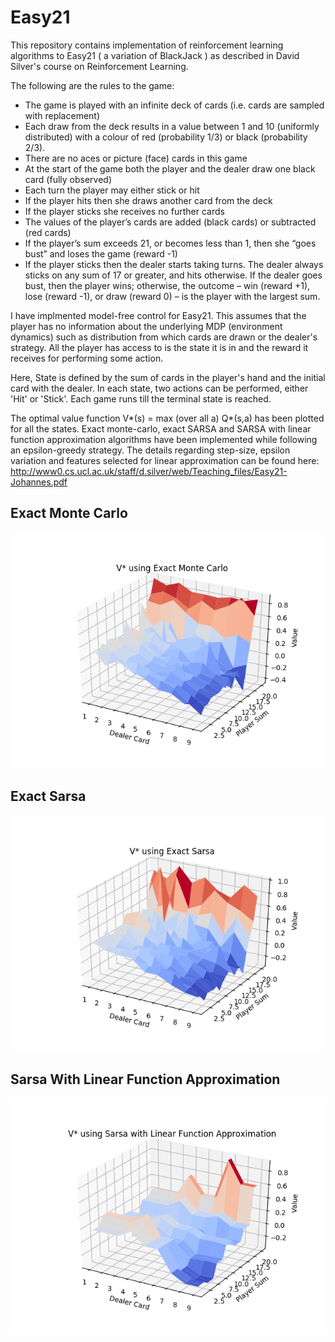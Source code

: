 # Easy21
This repository contains implementation of reinforcement learning algorithms to Easy21 ( a variation of BlackJack ) as described in David Silver's course on Reinforcement Learning.

The following are the rules to the game:

- The game is played with an infinite deck of cards (i.e. cards are sampled
with replacement)
- Each draw from the deck results in a value between 1 and 10 (uniformly
distributed) with a colour of red (probability 1/3) or black (probability
2/3).
- There are no aces or picture (face) cards in this game
- At the start of the game both the player and the dealer draw one black
card (fully observed)
- Each turn the player may either stick or hit
- If the player hits then she draws another card from the deck
- If the player sticks she receives no further cards
- The values of the player’s cards are added (black cards) or subtracted (red
cards)
- If the player’s sum exceeds 21, or becomes less than 1, then she “goes
bust” and loses the game (reward -1)
- If the player sticks then the dealer starts taking turns. The dealer always
sticks on any sum of 17 or greater, and hits otherwise. If the dealer goes
bust, then the player wins; otherwise, the outcome – win (reward +1),
lose (reward -1), or draw (reward 0) – is the player with the largest sum.

I have implmented model-free control for Easy21. This assumes that the player has no information about the underlying MDP (environment dynamics) such as distribution from which cards are drawn or the dealer's strategy. All the player has access to is the state it is in and the reward it receives for performing some action.

Here, State is defined by the sum of cards in the player's hand and the initial card with the dealer. In each state, two actions can be performed, either 'Hit' or 'Stick'. Each game runs till the terminal state is reached.

The optimal value function V*(s) = max (over all a) Q*(s,a) has been plotted for all the states. Exact monte-carlo, exact SARSA and SARSA with linear function approximation algorithms have been implemented while following an epsilon-greedy strategy.
The details regarding step-size, epsilon variation and features selected for linear approximation can be found here: http://www0.cs.ucl.ac.uk/staff/d.silver/web/Teaching_files/Easy21-Johannes.pdf

## Exact Monte Carlo

![ExactMC](https://github.com/tusharsircar95/Easy21_ReinforcementLearning/blob/master/ExactMC.png)

## Exact Sarsa

![ExactSarsa](https://github.com/tusharsircar95/Easy21_ReinforcementLearning/blob/master/Exact%20Sarsa.png)

## Sarsa With Linear Function Approximation

![ApproxSarsa](https://github.com/tusharsircar95/Easy21_ReinforcementLearning/blob/master/ApproxSarsa.png)
